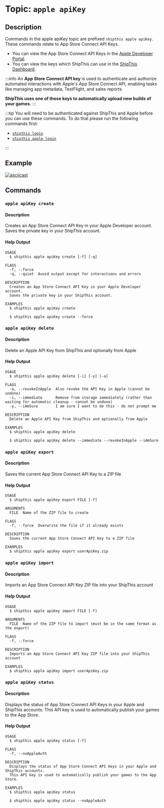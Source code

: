 # Topic: `apple apiKey`

## Description

Commands in the apple apiKey topic are prefixed `shipthis apple apiKey`. These commands relate to App Store Connect API Keys.

- You can view the App Store Connect API Keys in the [Apple Developer Portal](https://appstoreconnect.apple.com/access/integrations/api).
- You can view the keys which ShipThis can use in the [ShipThis Dashboard](https://shipth.is/credentials).

:::info
An **App Store Connect API key** is used to authenticate and authorize automated interactions with Apple's App Store Connect API, enabling tasks like managing app metadata, TestFlight, and sales reports.

**ShipThis uses one of these keys to automatically upload new builds of your games.**
:::

:::tip
You will need to be authenticated against ShipThis and Apple before you can use
these commands. To do that please run the following commands first:

- [`shipthis login`](/docs/reference/login)
- [`shipthis apple login`](/docs/reference/apple/login)

:::

## Example

[![asciicast](https://asciinema.org/a/PsCq8H4NowWSiGGMLraosAh9a.svg)](https://asciinema.org/a/PsCq8H4NowWSiGGMLraosAh9a#shipthis-col120row32)

## Commands

### `apple apiKey create`

#### Description

Creates an App Store Connect API Key in your Apple Developer account.
Saves the private key in your ShipThis account.

#### Help Output

```help
USAGE
  $ shipthis apple apiKey create [-f] [-q]

FLAGS
  -f, --force
  -q, --quiet  Avoid output except for interactions and errors

DESCRIPTION
  Creates an App Store Connect API Key in your Apple Developer account.
  Saves the private key in your ShipThis account.

EXAMPLES
  $ shipthis apple apiKey create

  $ shipthis apple apiKey create --force
```

### `apple apiKey delete`

#### Description

Delete an Apple API Key from ShipThis and optionally from Apple

#### Help Output

```help
USAGE
  $ shipthis apple apiKey delete [-i] [-y] [-a]

FLAGS
  -a, --revokeInApple  Also revoke the API Key in Apple (cannot be undone)
  -i, --immediate      Remove from storage immediately (rather than waiting for automatic cleanup - cannot be undone)
  -y, --iAmSure        I am sure I want to do this - do not prompt me

DESCRIPTION
  Delete an Apple API Key from ShipThis and optionally from Apple

EXAMPLES
  $ shipthis apple apiKey delete

  $ shipthis apple apiKey delete --immediate --revokeInApple --iAmSure
```

### `apple apiKey export`

#### Description

Saves the current App Store Connect API Key to a ZIP file

#### Help Output

```help
USAGE
  $ shipthis apple apiKey export FILE [-f]

ARGUMENTS
  FILE  Name of the ZIP file to create

FLAGS
  -f, --force  Overwrite the file if it already exists

DESCRIPTION
  Saves the current App Store Connect API Key to a ZIP file

EXAMPLES
  $ shipthis apple apiKey export userApiKey.zip
```

### `apple apiKey import`

#### Description

Imports an App Store Connect API Key ZIP file into your ShipThis account

#### Help Output

```help
USAGE
  $ shipthis apple apiKey import FILE [-f]

ARGUMENTS
  FILE  Name of the ZIP file to import (must be in the same format as the export)

FLAGS
  -f, --force

DESCRIPTION
  Imports an App Store Connect API Key ZIP file into your ShipThis account

EXAMPLES
  $ shipthis apple apiKey import userApiKey.zip
```

### `apple apiKey status`

#### Description

Displays the status of App Store Connect API Keys in your Apple and ShipThis accounts.
This API key is used to automatically publish your games to the App Store.

#### Help Output

```help
USAGE
  $ shipthis apple apiKey status [-f]

FLAGS
  -f, --noAppleAuth

DESCRIPTION
  Displays the status of App Store Connect API Keys in your Apple and ShipThis accounts.
  This API key is used to automatically publish your games to the App Store.

EXAMPLES
  $ shipthis apple apiKey status

  $ shipthis apple apiKey status --noAppleAuth
```

